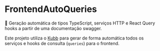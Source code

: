 # FrontendAutoQueries

🚀 Geração automática de tipos TypeScript, serviços HTTP e React Query hooks a partir de uma documentação swagger.

Este projeto utiliza o [Kubb](https://kubb.dev/) para gerar de forma automática todos os serviços e hooks de consulta (`queries`) para o frontend.
